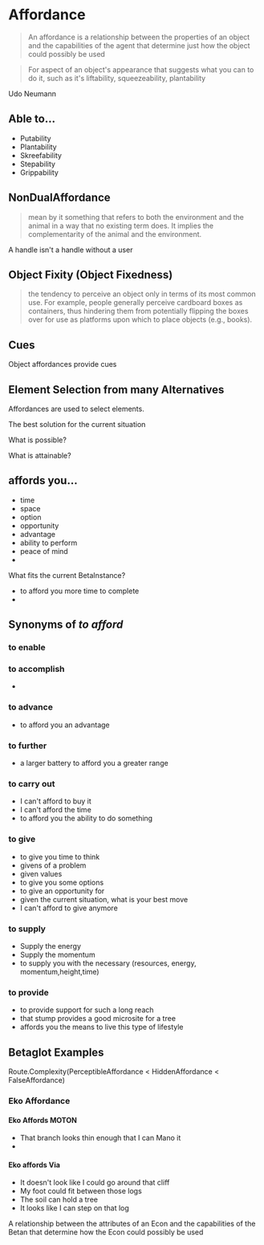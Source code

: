 # Affordance

> An affordance is a relationship between the properties of an object and the capabilities of the agent that determine just how the object could possibly be used

> For aspect of an object's appearance that suggests what you can to do it, such as it's liftability, squeezeability, plantability

Udo Neumann

## Able to...

- Putability
- Plantability
- Skreefability
- Stepability
- Grippability

## NonDualAffordance

> mean by it something that refers to both the environment and the animal in a way that no existing term does. It implies the complementarity of the animal and the environment.

A handle isn't a handle without a user

## Object Fixity (Object Fixedness)

> the tendency to perceive an object only in terms of its most common use. For example, people generally perceive cardboard boxes as containers, thus hindering them from potentially flipping the boxes over for use as platforms upon which to place objects (e.g., books).

## Cues

Object affordances provide cues

## Element Selection from many Alternatives

Affordances are used to select elements.

The best solution for the current situation

What is possible?

What is attainable?

## affords you...

- time
- space
- option
- opportunity
- advantage
- ability to perform
- peace of mind
-

What fits the current BetaInstance?

- to afford you more time to complete
-

## Synonyms of *to afford*

### to enable

### to accomplish

-

### to advance

- to afford you an advantage

### to further

- a larger battery to afford you a greater range

### to carry out

- I can't afford to buy it
- I can't afford the time
- to afford you the ability to do something

### to give

- to give you time to think
- givens of a problem
- given values
- to give you some options
- to give an opportunity for
- given the current situation, what is your best move
- I can't afford to give anymore

### to supply

- Supply the energy
- Supply the momentum
- to supply you with the necessary (resources, energy, momentum,height,time)

### to provide

- to provide support for such a long reach
- that stump provides a good microsite for a tree
- affords you the means to live this type of lifestyle

## Betaglot Examples

Route.Complexity(PerceptibleAffordance < HiddenAffordance < FalseAffordance)

### Eko Affordance

#### Eko Affords MOTON

- That branch looks thin enough that I can Mano it
-

#### Eko affords Via

- It doesn't look like I could go around that cliff
- My foot could fit between those logs
- The soil can hold a tree
- It looks like I can step on that log

A relationship between the attributes of an Econ and the capabilities of the Betan that determine how the Econ could possibly be used
